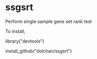 # ssgsrt
Perform single sample gene set rank test

To install,

library("devtools")

install_github("dolchan/ssgsrt")
